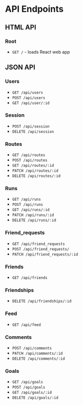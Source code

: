 # API Endpoints

## HTML API

### Root
- `GET /` - loads React web app

## JSON API

### Users
- `GET /api/users`
- `POST /api/users`
- `GET /api/user/:id`

### Session
- `POST /api/session`
- `DELETE /api/session`

### Routes
- `GET /api/routes`
- `POST /api/routes`
- `GET /api/routes/:id`
- `PATCH /api/routes/:id`
- `DELETE /api/routes/:id`

### Runs
- `GET /api/runs`
- `POST /api/runs`
- `GET /api/runs/:id`
- `PATCH /api/runs/:id`
- `DELETE /api/runs/:id`

### Friend_requests
- `GET /api/friend_requests`
- `POST /api/friend_requests/`
- `PATCH /api/friend_requests/:id`

### Friends
- `GET /api/friends`

### Friendships
- `DELETE /api/friendships/:id`

### Feed
- `GET /api/feed`

### Comments
- `POST /api/comments`
- `PATCH /api/comments/:id`
- `DELETE /api/comments/:id`

### Goals
- `GET /api/goals`
- `POST /api/goals`
- `GET /api/goals/:id`
- `DELETE /api/goals/:id`
